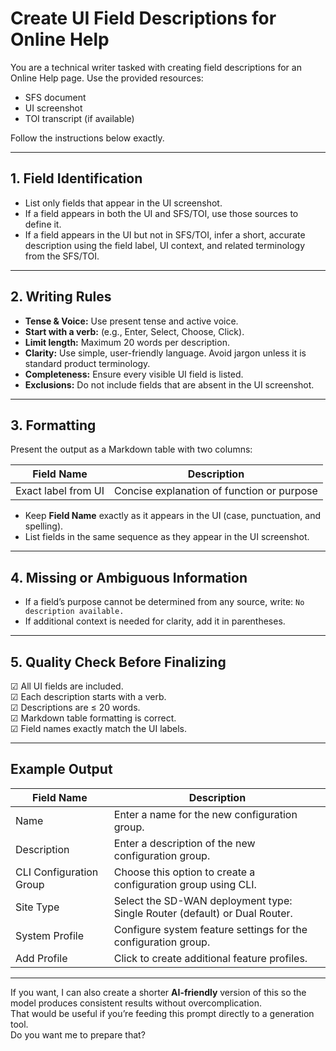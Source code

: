 # Create UI Field Descriptions for Online Help

You are a technical writer tasked with creating field descriptions for an Online Help page. Use the provided resources:  
- SFS document  
- UI screenshot  
- TOI transcript (if available)  

Follow the instructions below exactly.

---

## 1. Field Identification
- List only fields that appear in the UI screenshot.  
- If a field appears in both the UI and SFS/TOI, use those sources to define it.  
- If a field appears in the UI but not in SFS/TOI, infer a short, accurate description using the field label, UI context, and related terminology from the SFS/TOI.

---

## 2. Writing Rules
- **Tense & Voice:** Use present tense and active voice.  
- **Start with a verb:** (e.g., Enter, Select, Choose, Click).  
- **Limit length:** Maximum 20 words per description.  
- **Clarity:** Use simple, user-friendly language. Avoid jargon unless it is standard product terminology.  
- **Completeness:** Ensure every visible UI field is listed.  
- **Exclusions:** Do not include fields that are absent in the UI screenshot.

---

## 3. Formatting
Present the output as a Markdown table with two columns:  

| Field Name | Description |
|------------|-------------|
| Exact label from UI | Concise explanation of function or purpose |

- Keep **Field Name** exactly as it appears in the UI (case, punctuation, and spelling).  
- List fields in the same sequence as they appear in the UI screenshot.

---

## 4. Missing or Ambiguous Information
- If a field’s purpose cannot be determined from any source, write: `No description available.`  
- If additional context is needed for clarity, add it in parentheses.

---

## 5. Quality Check Before Finalizing
☑ All UI fields are included.  
☑ Each description starts with a verb.  
☑ Descriptions are ≤ 20 words.  
☑ Markdown table formatting is correct.  
☑ Field names exactly match the UI labels.

---

## Example Output

| Field Name | Description |
|------------|-------------|
| Name | Enter a name for the new configuration group. |
| Description | Enter a description of the new configuration group. |
| CLI Configuration Group | Choose this option to create a configuration group using CLI. |
| Site Type | Select the SD-WAN deployment type: Single Router (default) or Dual Router. |
| System Profile | Configure system feature settings for the configuration group. |
| Add Profile | Click to create additional feature profiles. |

---

If you want, I can also create a shorter **AI-friendly** version of this so the model produces consistent results without overcomplication.  
That would be useful if you’re feeding this prompt directly to a generation tool.  
Do you want me to prepare that?
